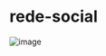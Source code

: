 # rede-social

![image](https://user-images.githubusercontent.com/121184472/230194283-8813fbb6-eb38-4c8f-b254-4098d6eaa302.png)

